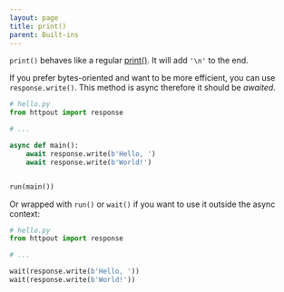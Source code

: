 ```yaml
---
layout: page
title: print()
parent: Built-ins
---
```


`print()` behaves like a regular [print()](https://docs.python.org/3/library/functions.html#print). It will add `'\n'` to the end.

If you prefer bytes-oriented and want to be more efficient, you can use `response.write()`. This method is async therefore it should be *awaited*.
```python
# hello.py
from httpout import response

# ...

async def main():
    await response.write(b'Hello, ')
    await response.write(b'World!')


run(main())
```

Or wrapped with `run()` or `wait()` if you want to use it outside the async context:
```python
# hello.py
from httpout import response

# ...

wait(response.write(b'Hello, '))
wait(response.write(b'World!'))
```

